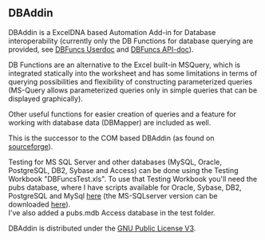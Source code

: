 ## DBAddin

DBAddin is a ExcelDNA based Automation Add-in for Database interoperability (currently only the DB Functions for database querying are provided, see [DBFuncs Userdoc](DBFuncs.md) and [DBFuncs API-doc](api/index.html)).  

DB Functions are an alternative to the Excel built-in MSQuery, which is integrated statically into the worksheet and has some limitations in terms of querying possibilities and flexibility of constructing parameterized queries (MS-Query allows parameterized queries only in simple queries that can be displayed graphically).  

Other useful functions for easier creation of queries and a feature for working with database data (DBMapper) are included as well.  

This is the successor to the COM based DBAddin (as found on [sourceforge](https://sourceforge.net/projects/dbaddin/)).

Testing for MS SQL Server and other databases (MySQL, Oracle, PostgreSQL, DB2, Sybase and Access) can be done using the Testing Workbook "DBFuncsTest.xls".
To use that Testing Workbook you'll need the pubs database, where I have scripts available for Oracle, Sybase, DB2, PostgreSQL and MySql [here](PUBS_database_scripts.zip) (the MS-SQLserver version can be downloaded [here](https://www.microsoft.com/en-us/download/details.aspx?id=23654)).  
I've also added a pubs.mdb Access database in the test folder.

DBAddin is distributed under the [GNU Public License V3](http://www.gnu.org/copyleft/gpl.html).
